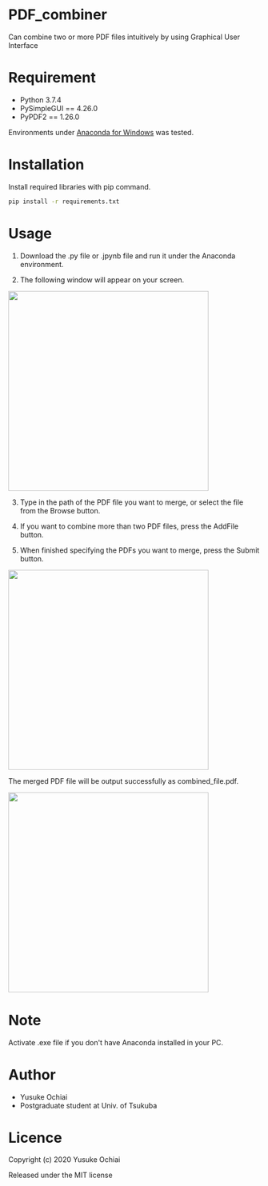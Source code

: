 # PDF_combiner
Can combine two or more PDF files intuitively by using Graphical User Interface

# Requirement
* Python 3.7.4
* PySimpleGUI == 4.26.0
* PyPDF2 == 1.26.0

Environments under [Anaconda for Windows](https://www.anaconda.com/products/individual) was tested.

# Installation
Install required libraries with pip command.

```bash
pip install -r requirements.txt
```

# Usage
1. Download the .py file or .jpynb file and run it under the Anaconda environment.

2. The following window will appear on your screen.
<img src="https://user-images.githubusercontent.com/63294970/88269390-e72ddc00-cd0e-11ea-9dce-d7de54cc0d67.jpg" width="400px">

3. Type in the path of the PDF file you want to merge, or select the file from the Browse button.

4. If you want to combine more than two PDF files, press the AddFile button.

5. When finished specifying the PDFs you want to merge, press the Submit button.
<img src="https://user-images.githubusercontent.com/63294970/88271053-9075d180-cd11-11ea-9481-bed601c9641e.jpg" width="400px">

   The merged PDF file will be output successfully as combined_file.pdf.
   
<img src="https://user-images.githubusercontent.com/63294970/88271290-e480b600-cd11-11ea-957e-7e5c526d80e0.jpg" width="400px">  

# Note
Activate .exe file if you don't have Anaconda installed in your PC.

# Author
* Yusuke Ochiai
* Postgraduate student at Univ. of Tsukuba

# Licence
Copyright (c) 2020 Yusuke Ochiai

Released under the MIT license
